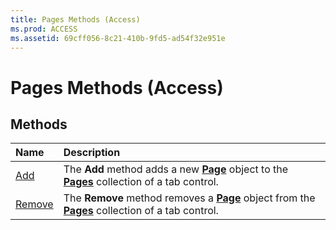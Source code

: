 ```yaml
---
title: Pages Methods (Access)
ms.prod: ACCESS
ms.assetid: 69cff056-8c21-410b-9fd5-ad54f32e951e
---
```



# Pages Methods (Access)

## Methods



|**Name**|**Description**|
|:-----|:-----|
|[Add](pages-add-method-access.md)|The  **Add** method adds a new **[Page](page-object-access.md)** object to the **[Pages](pages-object-access.md)** collection of a tab control.|
|[Remove](pages-remove-method-access.md)|The  **Remove** method removes a **[Page](page-object-access.md)** object from the **[Pages](pages-object-access.md)** collection of a tab control.|

